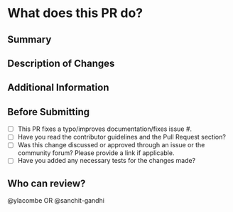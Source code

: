 # What does this PR do?

<!--
Replace this with a concise summary of what this pull request accomplishes. Describe the changes made and the issue fixed, if applicable. Provide relevant context and motivation for the changes. If there are any dependencies necessary for this change, list them here.
-->

## Summary

<!--
Provide a brief overview of the changes made in this pull request. Highlight the main issue fixed or improvement implemented. Keep it concise and informative.
-->

## Description of Changes

<!--
Detail the specific changes made in this pull request. Explain the problem addressed and how it was resolved. If applicable, provide before and after comparisons or any relevant details to help reviewers understand the changes easily.
-->

## Additional Information
    
<!--
Include any additional information or context that might be helpful for reviewers. This could include noticing the absence of templates, proposing to create them, or any other relevant information related to the contribution process or repository maintenance.
-->

## Before Submitting

- [ ] This PR fixes a typo/improves documentation/fixes issue #.
- [ ] Have you read the contributor guidelines and the Pull Request section?
- [ ] Was this change discussed or approved through an issue or the community forum? Please provide a link if applicable.
- [ ] Have you added any necessary tests for the changes made?

## Who can review?

<!--
Tag potential reviewers from the community or maintainers who might be interested in reviewing this pull request. This helps expedite the review process and ensures that the PR receives timely attention.
-->

<!-- Your PR will be reviewed more quickly if you can figure out the right person to tag with @ -->

@ylacombe OR @sanchit-gandhi
